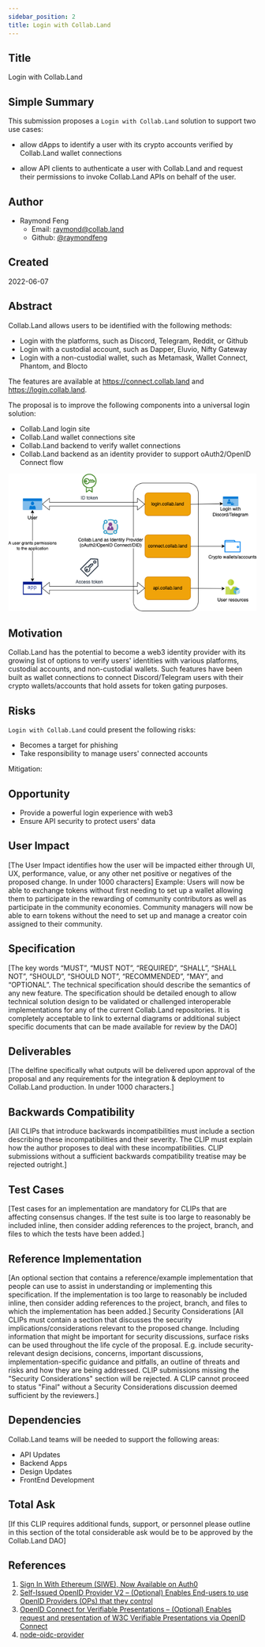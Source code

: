 ```yaml
---
sidebar_position: 2
title: Login with Collab.Land
---
```


## Title

Login with Collab.Land

## Simple Summary

This submission proposes a `Login with Collab.Land` solution to support two
use cases:

- allow dApps to identify a user with its crypto accounts verified by Collab.Land
  wallet connections

- allow API clients to authenticate a user with Collab.Land and request their permissions
  to invoke Collab.Land APIs on behalf of the user.

## Author

- Raymond Feng
  - Email: raymond@collab.land
  - Github: [@raymondfeng](https://github.com/raymondfeng)

## Created

2022-06-07

## Abstract

Collab.Land allows users to be identified with the following methods:

- Login with the platforms, such as Discord, Telegram, Reddit, or Github
- Login with a custodial account, such as Dapper, Eluvio, Nifty Gateway
- Login with a non-custodial wallet, such as Metamask, Wallet Connect, Phantom,
  and Blocto

The features are available at https://connect.collab.land and https://login.collab.land.

The proposal is to improve the following components into a universal login
solution:

- Collab.Land login site
- Collab.Land wallet connections site
- Collab.Land backend to verify wallet connections
- Collab.Land backend as an identity provider to support oAuth2/OpenID Connect flow

![](./imgs/collabland-login.png)

## Motivation

Collab.Land has the potential to become a web3 identity provider with its growing
list of options to verify users' identities with various platforms, custodial accounts,
and non-custodial wallets. Such features have been built as wallet connections to connect
Discord/Telegram users with their crypto wallets/accounts that hold assets for token gating
purposes.

## Risks

`Login with Collab.Land` could present the following risks:

- Becomes a target for phishing
- Take responsibility to manage users' connected accounts

Mitigation:

## Opportunity

- Provide a powerful login experience with web3
- Ensure API security to protect users' data

## User Impact

[The User Impact identifies how the user will be impacted either through UI, UX, performance, value, or any other net positive or negatives of the proposed change. In under 1000 characters]
Example:
Users will now be able to exchange tokens without first needing to set up a wallet allowing them to participate in the rewarding of community contributors as well as participate in the community economies. Community managers will now be able to earn tokens without the need to set up and manage a creator coin assigned to their community.

## Specification

[The key words “MUST”, “MUST NOT”, “REQUIRED”, “SHALL”, “SHALL NOT”, “SHOULD”, “SHOULD NOT”, “RECOMMENDED”, “MAY”, and “OPTIONAL”. The technical specification should describe the semantics of any new feature. The specification should be detailed enough to allow technical solution design to be validated or challenged interoperable implementations for any of the current Collab.Land repositories. It is completely acceptable to link to external diagrams or additional subject specific documents that can be made available for review by the DAO]

## Deliverables

[The delfine specifically what outputs will be delivered upon approval of the proposal and any requirements for the integration & deployment to Collab.Land production. In under 1000 characters.]

## Backwards Compatibility

[All CLIPs that introduce backwards incompatibilities must include a section describing these incompatibilities and their severity. The CLIP must explain how the author proposes to deal with these incompatibilities. CLIP submissions without a sufficient backwards compatibility treatise may be rejected outright.]

## Test Cases

[Test cases for an implementation are mandatory for CLIPs that are affecting consensus changes. If the test suite is too large to reasonably be included inline, then consider adding references to the project, branch, and files to which the tests have been added.]

## Reference Implementation

[An optional section that contains a reference/example implementation that people can use to assist in understanding or implementing this specification. If the implementation is too large to reasonably be included inline, then consider adding references to the project, branch, and files to which the implementation has been added.]
Security Considerations
[All CLIPs must contain a section that discusses the security implications/considerations relevant to the proposed change. Including information that might be important for security discussions, surface risks can be used throughout the life cycle of the proposal. E.g. include security-relevant design decisions, concerns, important discussions, implementation-specific guidance and pitfalls, an outline of threats and risks and how they are being addressed. CLIP submissions missing the "Security Considerations" section will be rejected. A CLIP cannot proceed to status "Final" without a Security Considerations discussion deemed sufficient by the reviewers.]

## Dependencies

Collab.Land teams will be needed to support the following areas:

- API Updates
- Backend Apps
- Design Updates
- FrontEnd Development

## Total Ask

[If this CLIP requires additional funds, support, or personnel please outline in this section of the total considerable ask would be to be approved by the Collab.Land DAO]

## References

1. [Sign In With Ethereum (SIWE), Now Available on Auth0](https://auth0.com/blog/sign-in-with-ethereum-siwe-now-available-on-auth0/)
2. [Self-Issued OpenID Provider V2 – (Optional) Enables End-users to use OpenID Providers (OPs) that they control](https://openid.net/specs/openid-connect-self-issued-v2-1_0.html)
3. [OpenID Connect for Verifiable Presentations – (Optional) Enables request and presentation of W3C Verifiable Presentations via OpenID Connect](https://openid.net/specs/openid-connect-4-verifiable-presentations-1_0.html)
4. [node-oidc-provider](https://github.com/panva/node-oidc-provider)
